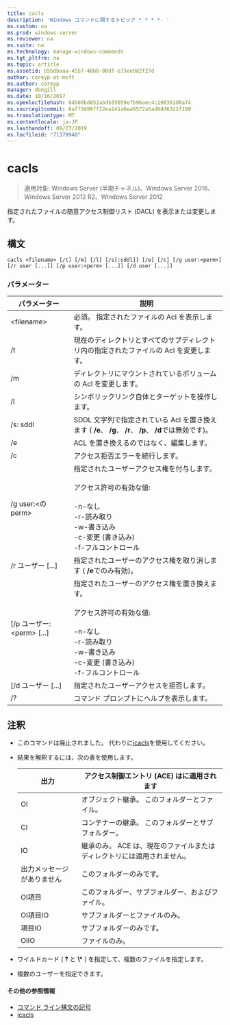 ```yaml
---
title: cacls
description: 'Windows コマンドに関するトピック * * * *- '
ms.custom: na
ms.prod: windows-server
ms.reviewer: na
ms.suite: na
ms.technology: manage-windows-commands
ms.tgt_pltfrm: na
ms.topic: article
ms.assetid: b5bdbaaa-4557-48b8-80df-e75ee0d2f27d
author: coreyp-at-msft
ms.author: coreyp
manager: dongill
ms.date: 10/16/2017
ms.openlocfilehash: 04b60bd852abdb55059efb96aec4c290361d6a74
ms.sourcegitcommit: 6aff3d88ff22ea141a6ea6572a5ad8dd6321f199
ms.translationtype: MT
ms.contentlocale: ja-JP
ms.lasthandoff: 09/27/2019
ms.locfileid: "71379948"
---
```

# <a name="cacls"></a>cacls

>適用対象: Windows Server (半期チャネル)、Windows Server 2016、Windows Server 2012 R2、Windows Server 2012

指定されたファイルの随意アクセス制御リスト (DACL) を表示または変更します。  
## <a name="syntax"></a>構文  
```  
cacls <filename> [/t] [/m] [/l] [/s[:sddl]] [/e] [/c] [/g user:<perm>] [/r user [...]] [/p user:<perm> [...]] [/d user [...]]  
```  
### <a name="parameters"></a>パラメーター  

|        パラメーター        |                                                                                            説明                                                                                             |
|-------------------------|----------------------------------------------------------------------------------------------------------------------------------------------------------------------------------------------------|
|      \<filename\>       |                                                                            必須。 指定されたファイルの Acl を表示します。                                                                             |
|           /t            |                                                          現在のディレクトリとすべてのサブディレクトリ内の指定されたファイルの Acl を変更します。                                                          |
|           /m            |                                                                          ディレクトリにマウントされているボリュームの Acl を変更します。                                                                           |
|           /l            |                                                                        シンボリックリンク自体とターゲットを操作します。                                                                         |
|         /s: sddl         |                                       SDDL 文字列で指定されている Acl を置き換えます ( **/e**、 **/g**、 **/r**、 **/p**、 **/d**では無効です)。                                        |
|           /e            |                                                                                 ACL を置き換えるのではなく、編集します。                                                                                  |
|           /c            |                                                                                 アクセス拒否エラーを続行します。                                                                                  |
|    /g user:\<の perm\>     |   指定されたユーザーアクセス権を付与します。<br /><br />アクセス許可の有効な値:<br /><br />-n-なし<br />-r-読み取り<br />-w-書き込み<br />-c-変更 (書き込み)<br />-f-フルコントロール   |
|      /r ユーザー [...]      |                                                                  指定されたユーザーのアクセス権を取り消します ( **/e**でのみ有効)。                                                                   |
| [/p ユーザー:\<perm\> [...] | 指定されたユーザーのアクセス権を置き換えます。<br /><br />アクセス許可の有効な値:<br /><br />-n-なし<br />-r-読み取り<br />-w-書き込み<br />-c-変更 (書き込み)<br />-f-フルコントロール |
|     [/d ユーザー [...]      |                                                                                    指定されたユーザーアクセスを拒否します。                                                                                     |
|           /?            |                                                                                コマンド プロンプトにヘルプを表示します。                                                                                |

## <a name="remarks"></a>注釈  
- このコマンドは廃止されました。 代わりに[icacls](icacls.md)を使用してください。  
- 結果を解釈するには、次の表を使用します。  


  |      出力       |                アクセス制御エントリ (ACE) はに適用されます                |
  |-------------------|---------------------------------------------------------------------|
  |        OI         |               オブジェクト継承。 このフォルダーとファイル。                |
  |        CI         |           コンテナーの継承。 このフォルダーとサブフォルダー。            |
  |        IO         | 継承のみ。 ACE は、現在のファイルまたはディレクトリには適用されません。 |
  | 出力メッセージがありません |                          このフォルダーのみです。                          |
  |     OI項目      |                 このフォルダー、サブフォルダー、およびファイル。                 |
  |   OI項目IO    |                     サブフォルダーとファイルのみ。                      |
  |     項目IO      |                          サブフォルダーのみです。                           |
  |     OIIO      |                             ファイルのみ。                             |


- ワイルドカード ( **?** と **\\\*** ) を指定して、複数のファイルを指定します。  
- 複数のユーザーを指定できます。  

#### <a name="additional-references"></a>その他の参照情報  
-   [コマンド ライン構文の記号](command-line-syntax-key.md)   
-   [icacls](icacls.md)  
